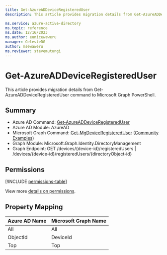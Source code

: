 ```yaml
---
title: Get-AzureADDeviceRegisteredUser
description: This article provides migration details from Get-AzureADDeviceRegisteredUser command to Microsoft Graph PowerShell.

ms.service: azure-active-directory
ms.topic: reference
ms.date: 12/16/2023
ms.author: eunicewaweru
manager: CelesteDG
author: msewaweru
ms.reviewer: stevemutungi
---
```


# Get-AzureADDeviceRegisteredUser

This article provides migration details from Get-AzureADDeviceRegisteredUser command to Microsoft Graph PowerShell.

## Summary

+ Azure AD Command: [Get-AzureADDeviceRegisteredUser](/powershell/module/azuread/get-azureaddeviceregistereduser)
+ Azure AD Module: AzureAD
+ Microsoft Graph Command: [Get-MgDeviceRegisteredUser](/powershell/module/microsoft.graph.identity.directorymanagement/get-mgdeviceregistereduser) ([Community Examples](https://github.com/orgs/msgraph/discussions?discussions_q=Get-MgDeviceRegisteredUser))
+ Graph Module: Microsoft.Graph.Identity.DirectoryManagement
+ Graph Endpoint:  GET /devices/{device-id}/registeredUsers | /devices/{device-id}/registeredUsers/{directoryObject-id}

## Permissions

[!INCLUDE [permissions-table](~/graphref/api-reference/v1.0/includes/permissions/device-list-registeredusers-permissions.md)]

View more [details on permissions](/graph/api/device-list-registeredusers#permissions).

## Property Mapping

|Azure AD Name|Microsoft Graph Name|
|---|---|
|All|All|
|ObjectId|DeviceId|
|Top|Top|